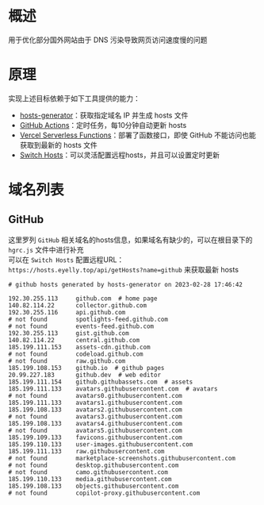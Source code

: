 
# 概述
用于优化部分国外网站由于 DNS 污染导致网页访问速度慢的问题
# 原理
实现上述目标依赖于如下工具提供的能力：
* [hosts-generator](https://github.com/eyelly-wu/hosts-generator)：获取指定域名 IP 并生成 hosts 文件
* [GitHub Actions](https://github.com/features/actions)：定时任务，每10分钟自动更新 hosts
* [Vercel Serverless Functions](https://vercel.com/docs/concepts/functions/serverless-functions)：部署了函数接口，即使 GitHub 不能访问也能获取到最新的 hosts 文件
* [Switch Hosts](https://swh.app/zh)：可以灵活配置远程hosts，并且可以设置定时更新

# 域名列表

## GitHub
这里罗列 `GitHub` 相关域名的hosts信息，如果域名有缺少的，可以在根目录下的 `hgrc.js` 文件中进行补充<br />可以在 `Switch Hosts` 配置远程URL：`https://hosts.eyelly.top/api/getHosts?name=github` 来获取最新 hosts
```text
# github hosts generated by hosts-generator on 2023-02-28 17:46:42

192.30.255.113     github.com  # home page
140.82.114.22      collector.github.com  
192.30.255.116     api.github.com  
# not found        spotlights-feed.github.com  
# not found        events-feed.github.com  
192.30.255.113     gist.github.com  
140.82.114.22      central.github.com  
185.199.111.153    assets-cdn.github.com  
# not found        codeload.github.com  
# not found        raw.github.com  
185.199.108.153    github.io  # github pages
20.99.227.183      github.dev  # web editor
185.199.111.154    github.githubassets.com  # assets
185.199.111.133    avatars.githubusercontent.com  # avatars
# not found        avatars0.githubusercontent.com  
185.199.111.133    avatars1.githubusercontent.com  
185.199.108.133    avatars2.githubusercontent.com  
# not found        avatars3.githubusercontent.com  
185.199.108.133    avatars4.githubusercontent.com  
# not found        avatars5.githubusercontent.com  
185.199.109.133    favicons.githubusercontent.com  
185.199.110.133    user-images.githubusercontent.com  
185.199.111.133    raw.githubusercontent.com  
# not found        marketplace-screenshots.githubusercontent.com  
# not found        desktop.githubusercontent.com  
# not found        camo.githubusercontent.com  
185.199.110.133    media.githubusercontent.com  
185.199.108.133    objects.githubusercontent.com  
# not found        copilot-proxy.githubusercontent.com  
```
